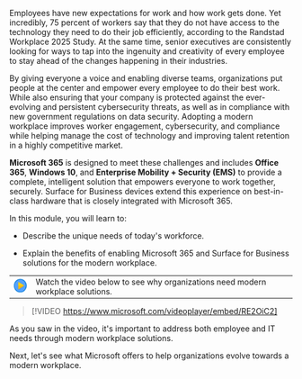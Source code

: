 Employees have new expectations for work and how work gets done. Yet incredibly, 75 percent of workers say that they do not have access to the technology they need to do their job efficiently, according to the Randstad Workplace 2025 Study. At the same time, senior executives are consistently looking for ways to tap into the ingenuity and creativity of every employee to stay ahead of the changes happening in their industries.
   
By giving everyone a voice and enabling diverse teams, organizations put people at the center and empower every employee to do their best work. While also ensuring that your company is protected against the ever-evolving and persistent cybersecurity threats, as well as in compliance with new government regulations on data security. Adopting a modern workplace improves worker engagement, cybersecurity, and compliance while helping manage the cost of technology and improving talent retention in a highly competitive market.

**Microsoft 365** is designed to meet these challenges and includes **Office 365**, **Windows 10**, and **Enterprise Mobility + Security (EMS)** to provide a complete, intelligent solution that empowers everyone to work together, securely. Surface for Business devices extend this experience on best-in-class hardware that is closely integrated with Microsoft 365.
   
In this module, you will learn to:  

- Describe the unique needs of today's workforce.

- Explain the benefits of enabling Microsoft 365 and Surface for Business solutions for the modern workplace.

|||
| :-- | :-- |
|![Icon indicating play video](../media/videoicon.png) | Watch the video below to see why organizations need modern workplace solutions.|

> [!VIDEO https://www.microsoft.com/videoplayer/embed/RE2OiC2]

As you saw in the video, it's important to address both employee and IT needs through modern workplace solutions.

Next, let's see what Microsoft offers to help organizations evolve towards a modern workplace.